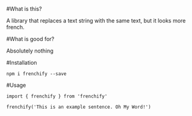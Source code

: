#What is this?

A library that replaces a text string with the same text, but it looks more french.

#What is good for? 

Absolutely nothing

#Installation

```
npm i frenchify --save
```

#Usage

```
import { frenchify } from 'frenchify'

frenchify('This is an example sentence. Oh My Word!')
```
